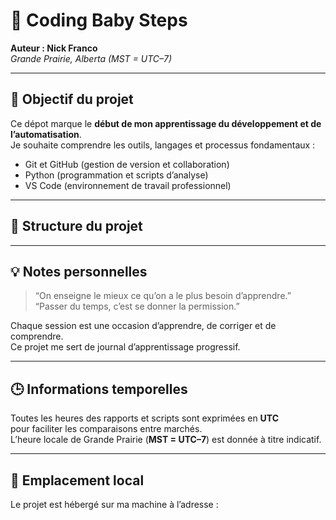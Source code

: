 # 🐣 Coding Baby Steps

**Auteur : Nick Franco**  
_Grande Prairie, Alberta (MST = UTC–7)_

---

## 🎯 Objectif du projet

Ce dépot marque le **début de mon apprentissage du développement et de l’automatisation**.  
Je souhaite comprendre les outils, langages et processus fondamentaux :  
- Git et GitHub (gestion de version et collaboration)  
- Python (programmation et scripts d’analyse)  
- VS Code (environnement de travail professionnel)

---

## 🧱 Structure du projet


---

## 💡 Notes personnelles

> “On enseigne le mieux ce qu’on a le plus besoin d’apprendre.”  
> “Passer du temps, c’est se donner la permission.”

Chaque session est une occasion d’apprendre, de corriger et de comprendre.  
Ce projet me sert de journal d’apprentissage progressif.

---

## 🕒 Informations temporelles

Toutes les heures des rapports et scripts sont exprimées en **UTC**  
pour faciliter les comparaisons entre marchés.  
L’heure locale de Grande Prairie (**MST = UTC–7**) est donnée à titre indicatif.

---

## 📂 Emplacement local

Le projet est hébergé sur ma machine à l’adresse :


